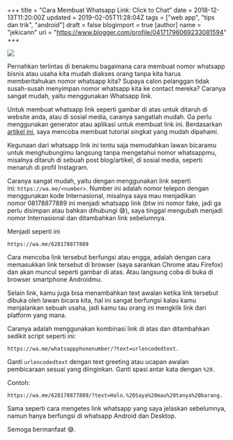 +++
title = "Cara Membuat Whatsapp Link: Click to Chat"
date = 2018-12-13T11:20:00Z
updated = 2019-02-05T11:28:04Z
tags = ["web app", "tips dan trik", "android"]
draft = false
blogimport = true 
[author]
	name = "jekicann"
	uri = "https://www.blogger.com/profile/04171796069233081594"
+++

[![](https://3.bp.blogspot.com/-dA21ooza_zM/XBHYxCQkpxI/AAAAAAAAnmg/ipvd7wvQeRkvqtZgj312NwmUVtxgXwZcACLcBGAs/s1600/chrome_2018-12-13_10-57-27.png)](https://3.bp.blogspot.com/-dA21ooza_zM/XBHYxCQkpxI/AAAAAAAAnmg/ipvd7wvQeRkvqtZgj312NwmUVtxgXwZcACLcBGAs/s1600/chrome_2018-12-13_10-57-27.png)

Pernahkan terlintas di benakmu bagaimana cara membuat nomor whatsapp bisnis atau usaha kita mudah diakses orang tanpa kita harus memberitahukan nomor whatsapp kita? Supaya calon pelanggan tidak susah-susah menyimpan nomor whatsapp kita ke contact mereka? Caranya sangat mudah, yaitu menggunakan Whatsapp link.  
  
Untuk membuat whatsapp link seperti gambar di atas untuk ditaruh di website anda, atau di sosial media, caranya sangatlah mudah. Ga perlu menggunakan generator atau aplikasi untuk membuat link ini. Berdasarkan [artikel ini](https://faq.whatsapp.com/en/android/26000030/), saya mencoba membuat tutorial singkat yang mudah dipahami.  
  
Kegunaan dari whatsapp link ini tentu saja memudahkan lawan bicaramu untuk menghubungimu langsung tanpa mengetahui nomor whatsappmu, misalnya ditaruh di sebuah post blog/artikel, di sosial media, seperti menaruh di profil Instagram.  
  
Caranya sangat mudah, yaitu dengan menggunakan link seperti ini: `https://wa.me/<number>`. Number ini adalah nomor telepon dengan menggunakan kode Internasional, misalnya saya mau menjadikan nomor 08178877889 ini menjadi whatsapp link (btw ini nomor fake, jadi ga perlu disimpan atau bahkan dihubungi 😅), saya tinggal mengubah menjadi nomor Internasional dan ditambahkan link sebelumnya.  
  
Menjadi seperti ini

`https://wa.me/628178877889`
  
Cara mencoba link tersebut berfungsi atau engga, adalah dengan cara memasukkan link tersebut di browser (saya sarankan Chrome atau Firefox) dan akan muncul seperti gambar di atas. Atau langsung coba di buka di browser smartphone Androidmu.  
  
Selain link, kamu juga bisa menambahkan text awalan ketika link tersebut dibuka oleh lawan bicara kita, hal ini sangat berfungsi kalau kamu menjalankan sebuah usaha, jadi kamu tau orang ini mengklik link dari platform yang mana.  
  
Caranya adalah menggunakan kombinasi link di atas dan ditambahkan sedikit script seperti ini: 

`https://wa.me/whatsappphonenumber/?text=urlencodedtext.` 

Ganti `urlencodedtext` dengan text greeting atau ucapan awalan pembicaraan sesuai yang diinginkan. Ganti spasi antar kata dengan `%20.` 

Contoh: 

`https://wa.me/628178877889/?text=Halo.%20Saya%20mau%20tanya%20barang.`

Sama seperti cara mengetes link whatsapp yang saya jelaskan sebelumnya, namun hanya berfungsi di whatsapp Android dan Desktop.  
  
Semoga bermanfaat 😅.
